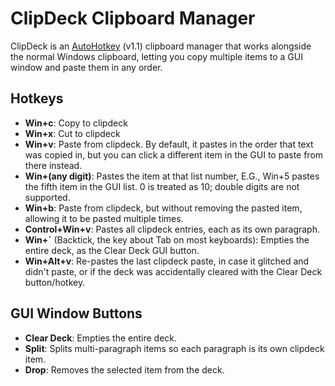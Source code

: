 # ClipDeck Clipboard Manager
ClipDeck is an [AutoHotkey](https://www.autohotkey.com/) (v1.1) clipboard manager that works alongside the normal Windows clipboard, letting you copy multiple items to a GUI window and paste them in any order.

## Hotkeys
- **Win+c**: Copy to clipdeck
- **Win+x**: Cut to clipdeck
- **Win+v**: Paste from clipdeck. By default, it pastes in the order that text was copied in, but you can click a different item in the GUI to paste from there instead.
- **Win+(any digit)**: Pastes the item at that list number, E.G., Win+5 pastes the fifth item in the GUI list. 0 is treated as 10; double digits are not supported.
- **Win+b**: Paste from clipdeck, but without removing the pasted item, allowing it to be pasted multiple times.
- **Control+Win+v**: Pastes all clipdeck entries, each as its own paragraph.
- **Win+`** (Backtick, the key about Tab on most keyboards): Empties the entire deck, as the Clear Deck GUI button.
- **Win+Alt+v**: Re-pastes the last clipdeck paste, in case it glitched and didn't paste, or if the deck was accidentally cleared with the Clear Deck button/hotkey.

## GUI Window Buttons
- **Clear Deck**: Empties the entire deck.
- **Split**: Splits multi-paragraph items so each paragraph is its own clipdeck item.
- **Drop**: Removes the selected item from the deck.

